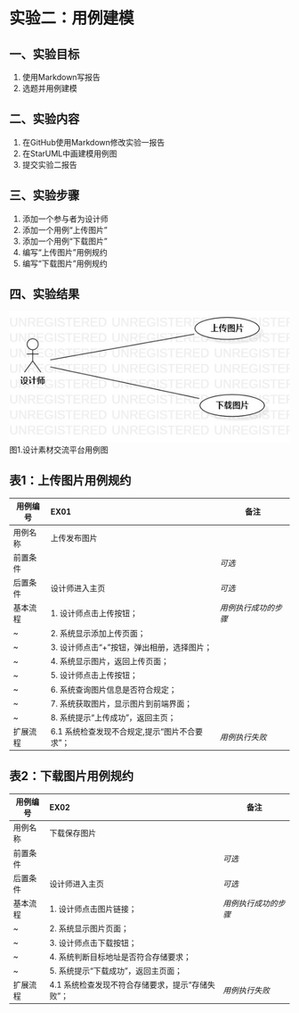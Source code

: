 # 实验二：用例建模

## 一、实验目标

1. 使用Markdown写报告
2. 选题并用例建模

## 二、实验内容

1. 在GitHub使用Markdown修改实验一报告
2. 在StarUML中画建模用例图
3. 提交实验二报告

## 三、实验步骤

1. 添加一个参与者为设计师
2. 添加一个用例“上传图片”
3. 添加一个用例“下载图片”
4. 编写“上传图片”用例规约
5. 编写“下载图片”用例规约

## 四、实验结果

![用例图](./Lab2_UseCaseDiagram1.jpg)  
图1.设计素材交流平台用例图

## 表1：上传图片用例规约  

用例编号  | EX01 | 备注  
-|:-|-  
用例名称  | 上传发布图片  |   
前置条件  |      | *可选*   
后置条件  |  设计师进入主页    | *可选*   
基本流程  | 1. 设计师点击上传按钮；  |*用例执行成功的步骤*    
~| 2. 系统显示添加上传页面；  |   
~| 3. 设计师点击“+”按钮，弹出相册，选择图片；  |   
~| 4. 系统显示图片，返回上传页面；  |   
~| 5. 设计师点击上传按钮；  |  
~| 6. 系统查询图片信息是否符合规定；  |  
~| 7. 系统获取图片，显示图片到前端界面；  | 
~| 8. 系统提示“上传成功”，返回主页；  |  
扩展流程  | 6.1 系统检查发现不合规定,提示“图片不合要求”；  |*用例执行失败*    

## 表2：下载图片用例规约  

用例编号  | EX02 | 备注  
-|:-|-  
用例名称  | 下载保存图片  |   
前置条件  |      | *可选*   
后置条件  |  设计师进入主页    | *可选*   
基本流程  | 1. 设计师点击图片链接；  |*用例执行成功的步骤*    
~| 2. 系统显示图片页面；  |   
~| 3. 设计师点击下载按钮；  |   
~| 4. 系统判断目标地址是否符合存储要求；  |   
~| 5. 系统提示“下载成功”，返回主页面；  |  
扩展流程  | 4.1 系统检查发现不符合存储要求，提示“存储失败”；  |*用例执行失败*    

